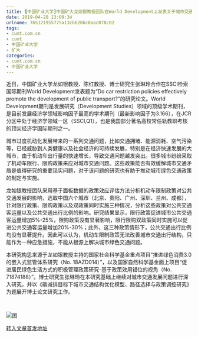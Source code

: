 ```yaml
---
title: [中国矿业大学]中国矿大龙如银教授团队在World Development上发表关于城市交通发展方面研究新成果 | cumt.com.cn
date: 2019-04-28 13:09:34
urlname: 765121955775a13cb6286c0aac878c02
tags: 
- cumt.com.cn
- cumt
- 中国矿业大学
- 矿大
categories:
- cumt.com.cn
- 中国矿业大学
---
```


近日，中国矿业大学龙如银教授、陈红教授、博士研究生张琳玲合作在SSCI检索国际期刊World Development发表题为“Do car restriction policies effectively promote the development of public transport?”的研究论文。World Development期刊是发展研究（Development Studies）领域的顶级学术期刊，是目前发展经济学领域影响因子最高的学术期刊（最新影响因子为3.166），在JCR分区中处于经济学领域一区（SSCI,Q1），也是我国部分著名高校常任轨教职考核的顶尖经济学国际期刊之一。

城市过度机动化发展带来的一系列交通问题，比如交通拥堵、能源消耗、空气污染等，已经威胁到人类健康以及社会经济的可持续发展，特别是在经济快速发展的大城市，由于机动车出行量的快速增长，导致交通问题越发突出。很多城市纷纷采取了机动车限行、限购政策来应对城市交通问题。这些政策能否有效缓解城市交通矛盾是值得研究的重要现实问题，对于该问题的研究也有助于推动城市绿色交通政策的制定与实施。

龙如银教授团队采用基于面板数据的政策效应评估方法分析机动车限制政策对公共交通发展的影响，选取中国六个城市（北京、贵阳、广州、深圳、兰州、成都），针对限行政策、限购政策以及双政策同时实施三种情况，分析这些政策对公共交通客运量以及公共交通出行比例的影响。研究结果显示，限行政策促进城市公共交通客运量增加5%-25%，限购政策没有显著影响，限行限购双政策同时实施可以促进公共交通客运量增加20%-30%；此外，这三种政策情形下，公共交通出行比例均没有显著提升。因此可以认为，机动车限制政策无法改善城市交通出行结构，只能作为一种应急措施，不能从根源上解决城市绿色交通问题。

本研究构思来源于龙如银教授主持的国家社会科学基金重点项目“推进绿色消费3.0的嵌入式监管体系研究（No. 18AZD014）”，以及国家自然科学基金面上项目“促进居民绿色生活方式的积极管理政策研究-基于政策效用错位的视角（No. 71874188）”。博士研究生张琳玲在本研究基础上继续对城市交通发展问题进行深入研究，并以《碳减排目标下城市交通结构优化模型、路径选择与政策调控研究》为题展开博士论文研究工作。

  

![图](http://xwzx.cumt.edu.cn/_upload/article/images/77/03/37dfe645449697e82bbd55745d43/81d48430-64e2-46a9-8bae-6fd9ac82b576.png)

[转入文章首发地址](http://xwzx.cumt.edu.cn/e8/6b/c513a518251/page.htm)